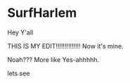 # SurfHarlem
Hey Y'all

THIS IS MY EDIT!!!!!!!!!!!!!!
Now it's mine.



Noah??? More like Yes-ahhhhh.

lets see
